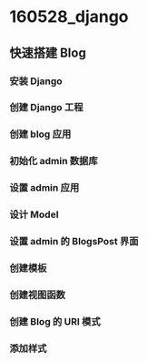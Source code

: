 # 160528_django

## 快速搭建 Blog

### 安装 Django

### 创建 Django 工程

### 创建 blog 应用

### 初始化 admin 数据库

### 设置 admin 应用

### 设计 Model

### 设置 admin 的 BlogsPost 界面

### 创建模板

### 创建视图函数

### 创建 Blog 的 URl 模式

### 添加样式